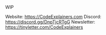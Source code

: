 WIP

Website: https://CodeExplainers.com
Discord: https://discord.gg/DnpTjcRTgG
Newsletter: https://tinyletter.com/CodeExplainers
